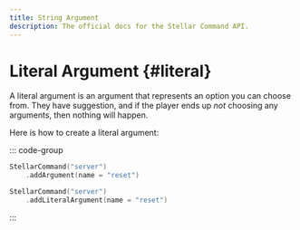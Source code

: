 ```yaml
---
title: String Argument
description: The official docs for the Stellar Command API.
---
```


# Literal Argument {#literal}

A literal argument is an argument that represents an option you can choose from. They have suggestion, and if the player ends up _not_ choosing any arguments, then nothing will happen.

Here is how to create a literal argument:

::: code-group
```kotlin [Short]
StellarCommand("server")
    .addArgument(name = "reset")
```
```kotlin [Long]
StellarCommand("server")
    .addLiteralArgument(name = "reset")
```
:::